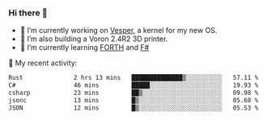 ### Hi there 👋

<!--
**berkus/berkus** is a ✨ _special_ ✨ repository because its `README.md` (this file) appears on your GitHub profile.

Here are some ideas to get you started:

- 🔭 I’m currently working on ...
- 🌱 I’m currently learning ...
- 👯 I’m looking to collaborate on ...
- 🤔 I’m looking for help with ...
- 💬 Ask me about ...
- 📫 How to reach me: ...
- 😄 Pronouns: ...
- ⚡ Fun fact: ...
-->

- 🔭 I’m currently working on [Vesper](https://github.com/metta-systems/vesper), a kernel for my new OS.
- 🔭 I’m also building a Voron 2.4R2 3D printer.
- 🌱 I’m currently learning [FORTH](http://forth.com/starting-forth/) and [F#](https://fsharpforfunandprofit.com/)

💼 My recent activity:

<!--START_SECTION:waka-->

```txt
Rust              2 hrs 13 mins   ██████████████▒░░░░░░░░░░   57.11 %
C#                46 mins         █████░░░░░░░░░░░░░░░░░░░░   19.93 %
csharp            23 mins         ██▒░░░░░░░░░░░░░░░░░░░░░░   09.98 %
jsonc             13 mins         █▒░░░░░░░░░░░░░░░░░░░░░░░   05.68 %
JSON              12 mins         █▒░░░░░░░░░░░░░░░░░░░░░░░   05.53 %
```

<!--END_SECTION:waka-->
